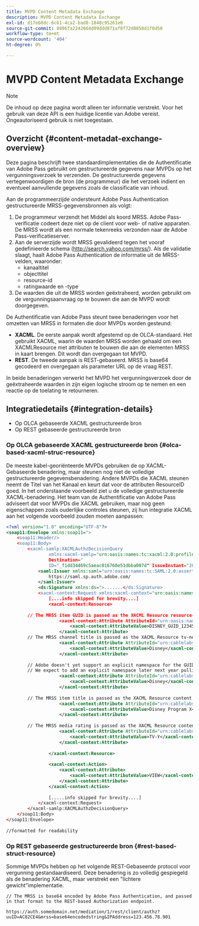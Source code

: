 ```yaml
---
title: MVPD Content Metadata Exchange
description: MVPD Content Metadata Exchange
exl-id: d17e60dc-6c61-4ca2-bad8-1840c95261e0
source-git-commit: 8896fa2242664d09ddd871af8f72d8858d1f0d50
workflow-type: tm+mt
source-wordcount: '404'
ht-degree: 0%

---
```


# MVPD Content Metadata Exchange

>[!NOTE]
>
>De inhoud op deze pagina wordt alleen ter informatie verstrekt. Voor het gebruik van deze API is een huidige licentie van Adobe vereist. Ongeautoriseerd gebruik is niet toegestaan.

## Overzicht {#content-metadat-exchange-overview}

Deze pagina beschrijft twee standaardimplementaties die de Authentificatie van Adobe Pass gebruikt om gestructureerde gegevens naar MVPDs op het vergunningsverzoek te verzenden.  De gestructureerde gegevens vertegenwoordigen de bron (de programmeur) die het verzoek indient en eventueel aanvullende gegevens zoals de classificatie van inhoud.

Aan de programmeerzijde ondersteunt Adobe Pass Authentication gestructureerde MRSS-gegevensbronnen als volgt:

1. De programmeur verzendt het Middel als koord MRSS. Adobe Pass-verificatie codeert deze niet op de client voor web- of native apparaten. De MRSS wordt als een normale tekenreeks verzonden naar de Adobe Pass-verificatieserver.
1. Aan de serverzijde wordt MRSS gevalideerd tegen het vooraf gedefinieerde schema (http://search.yahoo.com/mrss/).  Als de validatie slaagt, haalt Adobe Pass Authentication de informatie uit de MRSS-velden, waaronder:
   * kanaaltitel
   * objecttitel
   * resource-id
   * ratingwaarde en -type
1. De waarden die uit de MRSS worden geëxtraheerd, worden gebruikt om de vergunningsaanvraag op te bouwen die aan de MVPD wordt doorgegeven.

De Authentificatie van Adobe Pass steunt twee benaderingen voor het omzetten van MRSS in formaten die door MVPDs worden gesteund:

* **XACML**.  De eerste aanpak wordt afgestemd op de OLCA-standaard.  Het gebruikt XACML, waarin de waarden MRSS worden gehaald om een XACMLResource met attributen te bouwen die aan de elementen MRSS in kaart brengen.  Dit wordt dan overgegaan tot MVPD.
* **REST**.  De tweede aanpak is REST-gebaseerd.  MRSS is base64 gecodeerd en overgegaan als parameter URL op de vraag REST.

In beide benaderingen verwerkt het MVPD het vergunningsverzoek door de geëxtraheerde waarden in zijn eigen logische stroom op te nemen en een reactie op de toelating te retourneren.

## Integratiedetails {#integration-details}

* Op OLCA gebaseerde XACML gestructureerde bron
* Op REST gebaseerde gestructureerde bron

### Op OLCA gebaseerde XACML gestructureerde bron {#olca-based-xacml-struc-resource}

De meeste kabel-georiënteerde MVPDs gebruiken de op XACML-Gebaseerde benadering, maar steunen nog niet de volledige gestructureerde gegevensbenadering.  Andere MVPDs die XACML steunen neemt de Titel van het Kanaal en keurt dat voor de attributen ResourceID goed. In het onderstaande voorbeeld ziet u de volledige gestructureerde XACML-benadering. Het team van de Authentificatie van Adobe Pass adviseert dat voor MVPDs die XACML gebruiken, maar nog geen eigenschappen zoals ouderlijke controles steunen, zij hun integratie XACML aan het volgende voorbeeld zouden moeten aanpassen:

```XML
<?xml version="1.0" encoding="UTF-8"?>
<soap11:Envelope xmlns:soap11=">
    <soap11:Header/>
    <soap11:Body>
        <xacml-samlp:XACMLAuthzDecisionQuery
                xmlns:xacml-samlp="urn:oasis:names:tc:xacml:2.0:profile:saml2.0:v2:schema:protocol"
                Destination="
                ID="_f1dd34469c5aeac016760e51dbba007d" IssueInstant="2012-06-26T16:30:24.879Z" Version="2.0">
            <saml:Issuer xmlns:saml="urn:oasis:names:tc:SAML:2.0:assertion">
                https://saml.sp.auth.adobe.com/
            </saml:Issuer>
            <ds:Signature xmlns:ds=">.......</ds:Signature>
            <xacml-context:Request xmlns:xacml-context="urn:oasis:names:tc:xacml:2.0:context:schema:os">
                [....info skipped for brevity....]
                <xacml-context:Resource>
 
        // The MRSS item GUID is passed as the XACML Resource resource-id
                    <xacml-context:Attribute AttributeId="urn:oasis:names:tc:xacml:1.0:resource:resource-id">
                        <xacml-context:AttributeValue>DISNEY_GUID_12345</xacml-context:AttributeValue>
                    </xacml-context:Attribute>
        // The MRSS channel title is passed as the XACML Resource tv-network
                    <xacml-context:Attribute AttributeId="urn:cablelabs:ocla:1.0:attribute:content:tv-network">
                        <xacml-context:AttributeValue>Disney</xacml-context:AttributeValue>
                    </xacml-context:Attribute>
 
        // Adobe doesn't yet support an explicit namespace for the GUID, so we reuse the channel title as the GUID.  
        // We expect to add an explicit namespace later next year pulling it from the GUID scheme attribute.
                    <xacml-context:Attribute AttributeId="urn:cablelabs:ocla:1.0:attribute:content:id:namespace">
                        <xacml-context:AttributeValue>Disney</xacml-context:AttributeValue>
                    </xacml-context:Attribute>
 
        // The MRSS item title is passed as the XACML Resource content title
                    <xacml-context:Attribute AttributeId="urn:cablelabs:ocla:1.0:attribute:content:title">
                        <xacml-context:AttributeValue>Disney Program X</xacml-context:AttributeValue>
                    </xacml-context:Attribute>
 
        // The MRSS media rating is passed as the XACML Resource content rating 
                    <xacml-context:Attribute AttributeId="urn:cablelabs:ocla:1.0:attribute:content:rating:vchip">
                        <xacml-context:AttributeValue>TV-Y</xacml-context:AttributeValue>
                    </xacml-context:Attribute>
 
                </xacml-context:Resource>
 
                <xacml-context:Action>
                    <xacml-context:Attribute>
                        <xacml-context:AttributeValue>VIEW</xacml-context:AttributeValue>
                    </xacml-context:Attribute>
                </xacml-context:Action>
 
                [.....info skipped for brevity....]
            </xacml-context:Request>
        </xacml-samlp:XACMLAuthzDecisionQuery>
    </soap11:Body>
</soap11:Envelope>
 
//formatted for readability
```

### Op REST gebaseerde gestructureerde bron {#rest-based-struct-resource}

Sommige MVPDs hebben op het volgende REST-Gebaseerde protocol voor vergunning gestandaardiseerd. Deze benadering is zo volledig gespiegeld als de benadering XACML, maar verstrekt een &quot;lichtere gewicht&quot;implementatie.

`// The MRSS is base64 encoded by Adobe Pass Authentication, and passed in that format to the REST-based Authorization endpoint.`

`https://auth.somedomain.net/mediation/1/rest/client/authz?uuID=AC82CE4&mrss=base64encodedstring&IPAddress=123.456.78.901`

<!--
>[!RELATEDINFORMATION]
>* [User Metadata Exchange](/help/authentication/mvpd-user-metadata-exchng.md)
>* [Logout](/help/authentication/usecase-mvpd-logout.md)
>* [Programmer Integration Guide: Identifying Protected Resources](/help/authentication/identify-protected-resources.md)
>* [Programmer Integration Guide: User Metadata Exchange](/help/authentication/user-metadata.md)
-->

